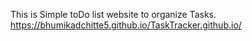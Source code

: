 This is Simple toDo list website to organize Tasks.
https://bhumikadchitte5.github.io/TaskTracker.github.io/
